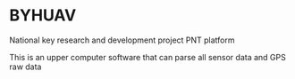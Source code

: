 # BYHUAV

National key research and development project PNT platform

This is an upper computer software that can parse all sensor data and GPS raw data
